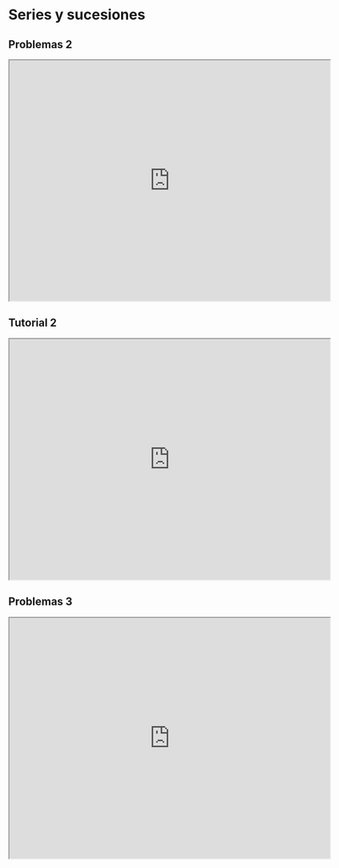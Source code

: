# Series y sucesiones


## Problemas 2

<iframe src="https://drive.google.com/file/d/1B5VuK6S5lWb2E1fpOvoKE78gHtcvvjM_/preview" width="640" height="480" allow="autoplay"></iframe>


## Tutorial 2

<iframe src="https://drive.google.com/file/d/1Cd21cvWgf2biuDetxMcgsYt2e2-8NO0-/preview" width="640" height="480" allow="autoplay"></iframe>

## Problemas 3

<iframe src="https://drive.google.com/file/d/1uVOG3oKby_ql2CiK5yLKH18cs64sI4dw/preview" width="640" height="480" allow="autoplay"></iframe>
